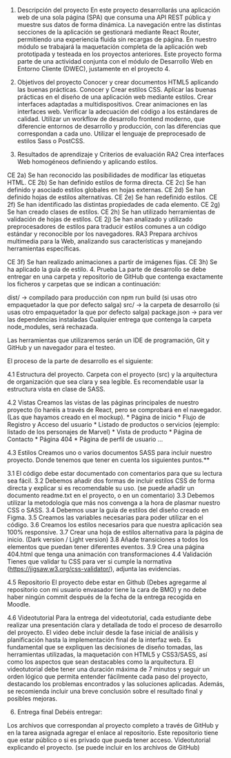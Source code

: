 1. Descripción del proyecto
En este proyecto desarrollarás una aplicación web de una sola página (SPA) que consuma una API REST pública y muestre sus datos de forma dinámica. La navegación entre las distintas secciones de la aplicación se gestionará mediante React Router, permitiendo una experiencia fluida sin recargas de página. En nuestro módulo se trabajará la maquetación completa de la aplicación web prototipada y testeada en los proyectos anteriores. Este proyecto forma parte de una actividad conjunta con el módulo de Desarrollo Web en Entorno Cliente (DWEC), justamente en el proyecto 4.

2. Objetivos del proyecto
Conocer y crear documentos HTML5 aplicando las buenas prácticas.
Conocer y Crear estilos CSS.
Aplicar las buenas prácticas en el diseño de una aplicación web mediante estilos.
Crear interfaces adaptadas a multidispositivos.
Crear animaciones en las interfaces web.
Verificar la adecuación del código a los estándares de calidad.
Utilizar un workflow de desarrollo frontend moderno, que diferencie entornos de desarrollo y producción, con las diferencias que correspondan a cada uno.
Utilizar el lenguaje de preprocesado de estilos Sass o PostCSS.
3. Resultados de aprendizaje y Criterios de evaluación
RA2 Crea interfaces Web homogéneos definiendo y aplicando estilos.

CE 2a) Se han reconocido las posibilidades de modificar las etiquetas HTML.
CE 2b) Se han definido estilos de forma directa.
CE 2c) Se han definido y asociado estilos globales en hojas externas.
CE 2d) Se han definido hojas de estilos alternativas.
CE 2e) Se han redefinido estilos.
CE 2f) Se han identificado las distintas propiedades de cada elemento.
CE 2g) Se han creado clases de estilos.
CE 2h) Se han utilizado herramientas de validación de hojas de estilos.
CE 2j) Se han analizado y utilizado preprocesadores de estilos para traducir estilos comunes a un código estándar y reconocible por los navegadores.
RA3 Prepara archivos multimedia para la Web, analizando sus características y manejando herramientas específicas.

CE 3f) Se han realizado animaciones a partir de imágenes fijas.
CE 3h) Se ha aplicado la guía de estilo.
4. Prueba
La parte de desarrollo se debe entregar en una carpeta y repositorio de GitHub que contenga exactamente los ficheros y carpetas que se indican a continuación:

dist/ -> compilado para producción con npm run build (si usas otro empaquetador la que por defecto salga)
src/ -> la carpeta de desarrollo (si usas otro empaquetador la que por defecto salga)
package.json -> para ver las dependencias instaladas
Cualquier entrega que contenga la carpeta node_modules, será rechazada.

Las herramientas que utilizaremos serán un IDE de programación, Git y GitHub y un navegador para el testeo.

El proceso de la parte de desarrollo es el siguiente:

4.1 Estructura del proyecto.
Carpeta con el proyecto (src) y la arquitectura de organización que sea clara y sea legible. Es recomendable usar la estructura vista en clase de SASS.

4.2 Vistas
Creamos las vistas de las páginas principales de nuestro proyecto (lo haréis a través de React, pero se comprobará en el navegador. (Las que hayamos creado en el mockup). * Página de inicio * Flujo de Registro y Acceso del usuario * Listado de productos o servicios (ejemplo: listado de los personajes de Marvel) * Vista de producto * Página de Contacto * Página 404 * Página de perfil de usuario …

4.3 Estilos
Creamos uno o varios documentos SASS para incluir nuestro proyecto. Donde tenemos que tener en cuenta los siguientes puntos.**

3.1 El código debe estar documentado con comentarios para que su lectura sea fácil.
3.2 Debemos añadir dos formas de incluir estilos CSS de forma directa y explicar si es recomendable su uso. (se puede añadir un documento readme.txt en el proyecto, o en un comentario)
3.3 Debemos utilizar la metodología que más nos convenga a la hora de plasmar nuestro CSS o SASS.
3.4 Debemos usar la guía de estilos del diseño creado en Figma.
3.5 Creamos las variables necesarias para poder utilizar en el código.
3.6 Creamos los estilos necesarios para que nuestra aplicación sea 100% responsive.
3.7 Crear una hoja de estilos alternativa para la página de inicio. (Dark version / Light version)
3.8 Añade transiciones a todos los elementos que puedan tener diferentes eventos.
3.9 Crea una página 404.html que tenga una animación con transformaciones
4.4 Validación
Tienes que validar tu CSS para ver si cumple la normativa (https://jigsaw.w3.org/css-validator/), adjunta las evidencias.

4.5 Repositorio
El proyecto debe estar en Github (Debes agregarme al repositorio con mi usuario envasador tiene la cara de BMO) y no debe haber ningún commit después de la fecha de la entrega recogida en Moodle.

4.6 Videotutorial
Para la entrega del videotutorial, cada estudiante debe realizar una presentación clara y detallada de todo el proceso de desarrollo del proyecto. El video debe incluir desde la fase inicial de análisis y planificación hasta la implementación final de la interfaz web. Es fundamental que se expliquen las decisiones de diseño tomadas, las herramientas utilizadas, la maquetación con HTML5 y CSS3/SASS, así como los aspectos que sean destacables como la arquitectura. El videotutorial debe tener una duración máxima de 7 minutos y seguir un orden lógico que permita entender fácilmente cada paso del proyecto, destacando los problemas encontrados y las soluciones aplicadas. Además, se recomienda incluir una breve conclusión sobre el resultado final y posibles mejoras.

6. Entrega final
Debéis entregar:

Los archivos que correspondan al proyecto completo a través de GitHub y en la tarea asignada agregar el enlace al repositorio. Este repositorio tiene que estar público o si es privado que pueda tener acceso.
Videotutorial explicando el proyecto. (se puede incluir en los archivos de GitHub)